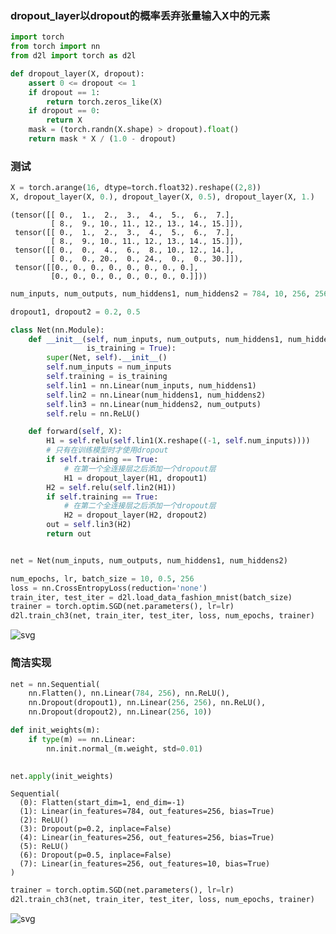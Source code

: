 ### dropout_layer以dropout的概率丢弃张量输入X中的元素


```python
import torch
from torch import nn
from d2l import torch as d2l

def dropout_layer(X, dropout):
    assert 0 <= dropout <= 1
    if dropout == 1:
        return torch.zeros_like(X)
    if dropout == 0:
        return X
    mask = (torch.randn(X.shape) > dropout).float()
    return mask * X / (1.0 - dropout)
```

### 测试


```python
X = torch.arange(16, dtype=torch.float32).reshape((2,8))
X, dropout_layer(X, 0.), dropout_layer(X, 0.5), dropout_layer(X, 1.)
```




    (tensor([[ 0.,  1.,  2.,  3.,  4.,  5.,  6.,  7.],
             [ 8.,  9., 10., 11., 12., 13., 14., 15.]]),
     tensor([[ 0.,  1.,  2.,  3.,  4.,  5.,  6.,  7.],
             [ 8.,  9., 10., 11., 12., 13., 14., 15.]]),
     tensor([[ 0.,  0.,  4.,  6.,  8., 10., 12., 14.],
             [ 0.,  0., 20.,  0., 24.,  0.,  0., 30.]]),
     tensor([[0., 0., 0., 0., 0., 0., 0., 0.],
             [0., 0., 0., 0., 0., 0., 0., 0.]]))




```python
num_inputs, num_outputs, num_hiddens1, num_hiddens2 = 784, 10, 256, 256
```


```python
dropout1, dropout2 = 0.2, 0.5

class Net(nn.Module):
    def __init__(self, num_inputs, num_outputs, num_hiddens1, num_hiddens2,
                 is_training = True):
        super(Net, self).__init__()
        self.num_inputs = num_inputs
        self.training = is_training
        self.lin1 = nn.Linear(num_inputs, num_hiddens1)
        self.lin2 = nn.Linear(num_hiddens1, num_hiddens2)
        self.lin3 = nn.Linear(num_hiddens2, num_outputs)
        self.relu = nn.ReLU()

    def forward(self, X):
        H1 = self.relu(self.lin1(X.reshape((-1, self.num_inputs))))
        # 只有在训练模型时才使用dropout
        if self.training == True:
            # 在第一个全连接层之后添加一个dropout层
            H1 = dropout_layer(H1, dropout1)
        H2 = self.relu(self.lin2(H1))
        if self.training == True:
            # 在第二个全连接层之后添加一个dropout层
            H2 = dropout_layer(H2, dropout2)
        out = self.lin3(H2)
        return out


net = Net(num_inputs, num_outputs, num_hiddens1, num_hiddens2)
```


```python
num_epochs, lr, batch_size = 10, 0.5, 256
loss = nn.CrossEntropyLoss(reduction='none')
train_iter, test_iter = d2l.load_data_fashion_mnist(batch_size)
trainer = torch.optim.SGD(net.parameters(), lr=lr)
d2l.train_ch3(net, train_iter, test_iter, loss, num_epochs, trainer)
```


    
![svg](output_6_0.svg)
    


### 简洁实现


```python
net = nn.Sequential(
    nn.Flatten(), nn.Linear(784, 256), nn.ReLU(),
    nn.Dropout(dropout1), nn.Linear(256, 256), nn.ReLU(),
    nn.Dropout(dropout2), nn.Linear(256, 10))

def init_weights(m):
    if type(m) == nn.Linear:
        nn.init.normal_(m.weight, std=0.01)

        
net.apply(init_weights)
```




    Sequential(
      (0): Flatten(start_dim=1, end_dim=-1)
      (1): Linear(in_features=784, out_features=256, bias=True)
      (2): ReLU()
      (3): Dropout(p=0.2, inplace=False)
      (4): Linear(in_features=256, out_features=256, bias=True)
      (5): ReLU()
      (6): Dropout(p=0.5, inplace=False)
      (7): Linear(in_features=256, out_features=10, bias=True)
    )




```python
trainer = torch.optim.SGD(net.parameters(), lr=lr)
d2l.train_ch3(net, train_iter, test_iter, loss, num_epochs, trainer)
```


    
![svg](output_9_0.svg)
    



```python

```
